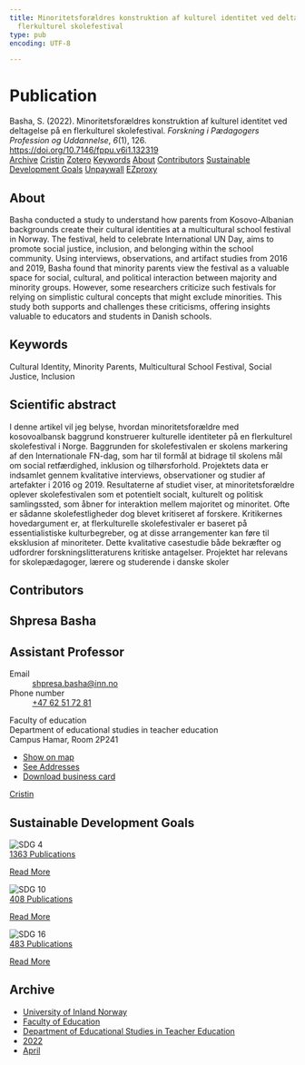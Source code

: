 ```yaml
---
title: Minoritetsforældres konstruktion af kulturel identitet ved deltagelse på en
  flerkulturel skolefestival
type: pub
encoding: UTF-8

---
```

<h1>Publication</h1>
<article id="csl-bib-container-HEPPFHAU" class="csl-bib-container">
  <div class="csl-bib-body"> <div class="csl-entry">Basha, S. (2022). Minoritetsforældres konstruktion af kulturel identitet ved deltagelse på en flerkulturel skolefestival. <i>Forskning i Pædagogers Profession og Uddannelse</i>, <i>6</i>(1), 126. <a href="https://doi.org/10.7146/fppu.v6i1.132319">https://doi.org/10.7146/fppu.v6i1.132319</a></div> </div>
  <div class="csl-bib-buttons">
    <a href="#taxonomy-article-HEPPFHAU" alt="archive" class="csl-bib-button">Archive</a>
    <a href="https://app.cristin.no/results/show.jsf?id=2017251" alt="Cristin" class="csl-bib-button">Cristin</a>
    <a href="http://zotero.org/groups/5881554/items/HEPPFHAU" alt="Zotero" class="csl-bib-button">Zotero</a>
    <a href="#keywords-article-HEPPFHAU" alt="keywords" class="csl-bib-button">Keywords</a>
    <a href="#about-article-HEPPFHAU" alt="about_pub" class="csl-bib-button">About</a>
    <a href="#contributors-article-HEPPFHAU" alt="contributors" class="csl-bib-button">Contributors</a>
    <a href="#sdg-article-HEPPFHAU" alt="sdg" class="csl-bib-button">Sustainable Development Goals</a>
    <a href="https://tidsskrift.dk/FPPU/article/download/132319/177593" alt="Unpaywall" class="csl-bib-button">Unpaywall</a>
    <a href="https://tidsskrift.dk/FPPU/article/download/132319/177593" alt="EZproxy" class="csl-bib-button">EZproxy</a>
  </div>
  <div id="csl-bib-meta-container-HEPPFHAU"></div>
</article>
<div id="csl-bib-meta-HEPPFHAU" class="csl-bib-meta">
  <article id="about-article-HEPPFHAU" class="about_pub-article">
    <h1>About</h1>
    Basha conducted a study to understand how parents from Kosovo-Albanian backgrounds create their cultural identities at a multicultural school festival in Norway. The festival, held to celebrate International UN Day, aims to promote social justice, inclusion, and belonging within the school community. Using interviews, observations, and artifact studies from 2016 and 2019, Basha found that minority parents view the festival as a valuable space for social, cultural, and political interaction between majority and minority groups. However, some researchers criticize such festivals for relying on simplistic cultural concepts that might exclude minorities. This study both supports and challenges these criticisms, offering insights valuable to educators and students in Danish schools.
  </article>
  <article id="keywords-article-HEPPFHAU" class="keywords-article">
    <h1>Keywords</h1>
    Cultural Identity, Minority Parents, Multicultural School Festival, Social Justice, Inclusion
  </article>
  <article id="abstract-article-HEPPFHAU" class="abstract-article">
    <h1>Scientific abstract</h1>
    I denne artikel vil jeg belyse, hvordan minoritetsforældre med kosovoalbansk baggrund konstruerer kulturelle identiteter på en flerkulturel skolefestival i Norge. Baggrunden for skolefestivalen er skolens markering af den Internationale FN-dag, som har til formål at bidrage til skolens mål om social retfærdighed, inklusion og tilhørsforhold. Projektets data er indsamlet gennem kvalitative interviews, observationer og studier af artefakter i 2016 og 2019. Resultaterne af studiet viser, at minoritetsforældre oplever skolefestivalen som et potentielt socialt, kulturelt og politisk samlingssted, som åbner for interaktion mellem majoritet og minoritet. Ofte er sådanne skolefestligheder dog blevet kritiseret af forskere. Kritikernes hovedargument er, at flerkulturelle skolefestivaler er baseret på essentialistiske kulturbegreber, og at disse arrangementer kan føre til eksklusion af minoriteter. Dette kvalitative casestudie både bekræfter og udfordrer forskningslitteraturens kritiske antagelser. Projektet har relevans for skolepædagoger, lærere og studerende i danske skoler
  </article>
  <article id="contributors-article-HEPPFHAU" class="contributors-article">
    <h1>Contributors</h1>
    <div class="personas"> <div class="vrtx-hinn-person-card"> <div class="photo"> <i class="lar la-user-circle missing-person"></i> </div> <div class="info"> <hgroup><h1>Shpresa Basha</h1> <h2>Assistant Professor</h2> </hgroup><dl> <dt>Email</dt> <dd> <a href="mailto:shpresa.basha@inn.no">shpresa.basha@inn.no</a> </dd> <dt>Phone number</dt> <dd><a href="tel:+4762517281"> +47 62 51 72 81 </a></dd> </dl> <p> Faculty of education<br> Department of educational studies in teacher education<br> Campus Hamar, Room 2P241 </p> <ul class="vrtx-hinn-links"> <li><a href="https://www.google.com/maps?q=60.796004,11.072099">Show on map</a></li> <li><a href="https://www.inn.no/english/find-an-employee/shpresa-basha.html#vrtx-hinn-addresses">See Addresses</a></li> <li><a href="https://www.inn.no/english/find-an-employee/shpresa-basha.html?vrtx=vcf">Download business card</a></li> </ul> </div> </div> <a href="https://app.cristin.no/persons/show.jsf?id=779375" alt="Cristin URL" class="personas-cristin">Cristin</a> </div>
  </article>
  <article id="sdg-article-HEPPFHAU" class="sdg-article">
    <h1>Sustainable Development Goals</h1>
    <div class="sdg-container"><div id="sdg4" class="sdg">
        <img src="{{< params subfolder >}}images/sdg/sdg04_en.png" class="image" alt="SDG 4">
        <div class="sdg-overlay">
          <a href="{{< params subfolder >}}en/archive/?sdg=4#archive" class="sdg-publication-count"><span>1363</span> Publications</a>
          <p><a href="https://sdgs.un.org/goals/goal4" class="sdg-read-more">Read More</a></p>
        </div>
      </div> <div id="sdg10" class="sdg">
        <img src="{{< params subfolder >}}images/sdg/sdg10_en.png" class="image" alt="SDG 10">
        <div class="sdg-overlay">
          <a href="{{< params subfolder >}}en/archive/?sdg=10#archive" class="sdg-publication-count"><span>408</span> Publications</a>
          <p><a href="https://sdgs.un.org/goals/goal10" class="sdg-read-more">Read More</a></p>
        </div>
      </div> <div id="sdg16" class="sdg">
        <img src="{{< params subfolder >}}images/sdg/sdg16_en.png" class="image" alt="SDG 16">
        <div class="sdg-overlay">
          <a href="{{< params subfolder >}}en/archive/?sdg=16#archive" class="sdg-publication-count"><span>483</span> Publications</a>
          <p><a href="https://sdgs.un.org/goals/goal16" class="sdg-read-more">Read More</a></p>
        </div>
      </div></div>
  </article>
  <article id="taxonomy-article-HEPPFHAU" class="taxonomy-article">
    <h1>Archive</h1>
    <ul>
      <li><a href="{{< params subfolder >}}en/archive/?key=3DCRN523">University of Inland Norway</a></li>
      <li><a href="{{< params subfolder >}}en/archive/?key=WYNZA47F">Faculty of Education</a></li>
      <li><a href="{{< params subfolder >}}en/archive/?key=BKPR6TE7">Department of Educational Studies in Teacher Education</a></li>
      <li><a href="{{< params subfolder >}}en/archive/?key=TCNVQDW8">2022</a></li>
      <li><a href="{{< params subfolder >}}en/archive/?key=HBBPWLKW">April</a></li>
    </ul>
  </article>
</div>
